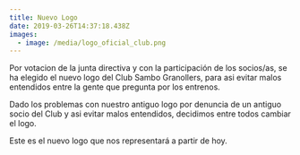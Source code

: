 ```yaml
---
title: Nuevo Logo
date: 2019-03-26T14:37:18.438Z
images:
  - image: /media/logo_oficial_club.png
---
```

Por votacion de la junta directiva y con la participación de los socios/as, se ha elegido el nuevo logo del Club Sambo Granollers, para asi evitar malos entendidos entre la gente que pregunta por los entrenos.

Dado los problemas con nuestro antiguo logo por denuncia de un antiguo socio del Club y asi evitar malos entendidos, decidimos entre todos cambiar el logo.

Este es el nuevo logo que nos representará a partir de hoy.
